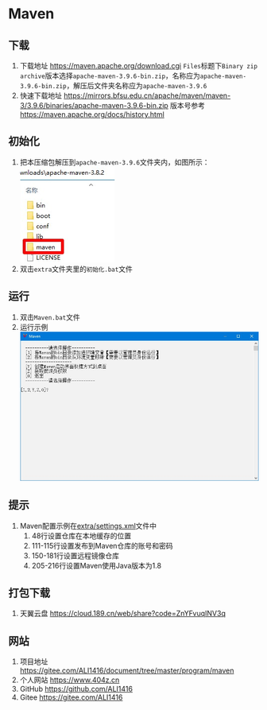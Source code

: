 # Maven

## 下载

1. 下载地址 <https://maven.apache.org/download.cgi> `Files`标题下`Binary zip archive`版本选择`apache-maven-3.9.6-bin.zip`，名称应为`apache-maven-3.9.6-bin.zip`，解压后文件夹名称应为`apache-maven-3.9.6`
2. 快速下载地址 <https://mirrors.bfsu.edu.cn/apache/maven/maven-3/3.9.6/binaries/apache-maven-3.9.6-bin.zip> 版本号参考 <https://maven.apache.org/docs/history.html>

## 初始化

1. 把本压缩包解压到`apache-maven-3.9.6`文件夹内，如图所示：  
![初始化示例](img/初始化示例.jpg)
2. 双击`extra`文件夹里的`初始化.bat`文件

## 运行

1. 双击`Maven.bat`文件
2. 运行示例  
![运行示例](img/运行示例.jpg)

## 提示

1. Maven配置示例在[extra/settings.xml](extra/settings.xml)文件中
   1. 48行设置仓库在本地缓存的位置
   2. 111-115行设置发布到Maven仓库的账号和密码
   3. 150-181行设置远程镜像仓库
   4. 205-216行设置Maven使用Java版本为1.8

## 打包下载

1. 天翼云盘 <https://cloud.189.cn/web/share?code=ZnYFvuqINV3q>

## 网站

1. 项目地址 <https://gitee.com/ALI1416/document/tree/master/program/maven>
2. 个人网站 <https://www.404z.cn>
3. GitHub <https://github.com/ALI1416>
4. Gitee <https://gitee.com/ALI1416>
